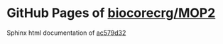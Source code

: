 GitHub Pages of [biocorecrg/MOP2](https://github.com/biocorecrg/MOP2.git)
===
Sphinx html documentation of [ac579d32](https://github.com/biocorecrg/MOP2/tree/ac579d32cc2b884062289e5f14fdf6fb4818e349)
